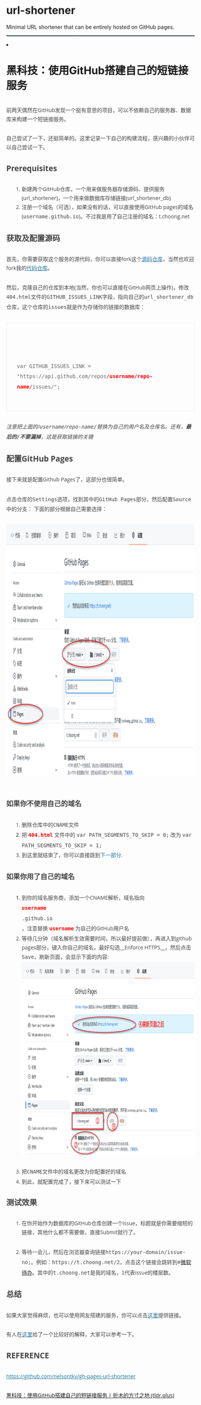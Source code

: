 # url-shortener
Minimal URL shortener that can be entirely hosted on GitHub pages.
<hr style="height:1px;border:none;border-top:1px dashed #0066CC;">
<li><h1>黑科技：使用GitHub搭建自己的短链接服务</h1>
</li>
<div>
<br>
</div>
<div>
<p style="margin: 0px 0px 1.71429rem; padding: 0px; border: 0px; vertical-align: baseline; line-height: 1.71429; color: rgb(68, 68, 68); font-family: &quot;Open Sans&quot;, Helvetica, Arial, sans-serif;">前两天偶然在GitHub发现一个挺有意思的项目，可以不依赖自己的服务器、数据库来构建一个短链接服务。</p>
<p style="margin: 0px 0px 1.71429rem; padding: 0px; border: 0px; vertical-align: baseline; line-height: 1.71429; color: rgb(68, 68, 68); font-family: &quot;Open Sans&quot;, Helvetica, Arial, sans-serif;">自己尝试了一下，还挺简单的。这里记录一下自己的构建流程，感兴趣的小伙伴可以自己尝试一下。</p>
<h2 id="prerequisites" style="margin: 1.71429rem 0px; padding: 0px; border: 0px; font-size: 1.28571rem; vertical-align: baseline; clear: both; line-height: 1.6; color: rgb(68, 68, 68); font-family: &quot;Open Sans&quot;, Helvetica, Arial, sans-serif;">Prerequisites</h2>
<ol style="margin: 0px 0px 1.71429rem; padding: 0px; border: 0px; vertical-align: baseline; list-style-position: outside; list-style-image: initial; line-height: 1.71429; color: rgb(68, 68, 68); font-family: &quot;Open Sans&quot;, Helvetica, Arial, sans-serif;">
<li style="margin: 0px 0px 0px 2.57143rem; padding: 0px; border: 0px; vertical-align: baseline;">新建两个GitHub仓库，一个用来做服务器存储源码、提供服务(url_shortener)，一个用来做数据库存储链接(url_shortener_db)</li>
<li style="margin: 0px 0px 0px 2.57143rem; padding: 0px; border: 0px; vertical-align: baseline;">注册一个域名（可选），如果没有的话，可以直接使用GitHub pages的域名(<code style="margin: 0px; padding: 0px; border: 0px; font-size: 0.857143rem; vertical-align: baseline; font-family: Consolas, Monaco, &quot;Lucida Console&quot;, monospace; line-height: 2;">username.github.io</code>)。不过我是用了自己注册的域名：t.choong.net</li>
</ol>
<h2 id="_1" style="margin: 1.71429rem 0px; padding: 0px; border: 0px; font-size: 1.28571rem; vertical-align: baseline; clear: both; line-height: 1.6; color: rgb(68, 68, 68); font-family: &quot;Open Sans&quot;, Helvetica, Arial, sans-serif;">获取及配置源码</h2>
<p style="margin: 0px 0px 1.71429rem; padding: 0px; border: 0px; vertical-align: baseline; line-height: 1.71429; color: rgb(68, 68, 68); font-family: &quot;Open Sans&quot;, Helvetica, Arial, sans-serif;">首先，你需要获取这个服务的源代码，你可以直接fork这个<a href="https://github.com/nelsontky/gh-pages-url-shortener" style="margin: 0px; padding: 0px; border: 0px; vertical-align: baseline; outline: none; color: rgb(33, 117, 155);">源码仓库</a>，当然也欢迎fork我的<a href="https://github.com/inchoong/url-shortener" style="margin: 0px; padding: 0px; border: 0px; vertical-align: baseline; outline: none; color: rgb(33, 117, 155);">代码仓库</a>。</p>
<p style="margin: 0px 0px 1.71429rem; padding: 0px; border: 0px; vertical-align: baseline; line-height: 1.71429; color: rgb(68, 68, 68); font-family: &quot;Open Sans&quot;, Helvetica, Arial, sans-serif;">然后，克隆自己的仓库到本地(当然，你也可以直接在GitHub网页上操作)，修改<code style="margin: 0px; padding: 0px; border: 0px; font-size: 0.857143rem; vertical-align: baseline; font-family: Consolas, Monaco, &quot;Lucida Console&quot;, monospace; line-height: 2;">404.html</code>文件的<code style="margin: 0px; padding: 0px; border: 0px; font-size: 0.857143rem; vertical-align: baseline; font-family: Consolas, Monaco, &quot;Lucida Console&quot;, monospace; line-height: 2;">GITHUB_ISSUES_LINK</code>字段，指向自己的<code style="margin: 0px; padding: 0px; border: 0px; font-size: 0.857143rem; vertical-align: baseline; font-family: Consolas, Monaco, &quot;Lucida Console&quot;, monospace; line-height: 2;">url_shortener_db</code>仓库，这个仓库的<code style="margin: 0px; padding: 0px; border: 0px; font-size: 0.857143rem; vertical-align: baseline; font-family: Consolas, Monaco, &quot;Lucida Console&quot;, monospace; line-height: 2;">issues</code>就是作为存储你的链接的数据库：</p>
<div class="codehilite" style="margin: 0px; padding: 0px; border: 0px; vertical-align: baseline; background-image: initial; background-position: initial; background-size: initial; background-repeat: initial; background-attachment: initial; background-origin: initial; background-clip: initial; font-family: &quot;Open Sans&quot;, Helvetica, Arial, sans-serif;">
<pre style="margin-top: 1.71429rem; margin-bottom: 1.71429rem; padding: 1.71429rem; border: 1px solid rgb(237, 237, 237); font-size: 0.857143rem; vertical-align: baseline; font-family: Consolas, Monaco, &quot;Lucida Console&quot;, monospace; line-height: 1.71429; overflow: auto;">
<span style="margin: 0px; padding: 0px; border: 0px; font-size: 12px; vertical-align: baseline; color: rgb(102, 102, 102); border-style: initial; border-color: initial; border-image: initial;">
</span>
<code style="margin: 0px; padding: 0px; border: 0px; font-size: 0.857143rem; vertical-align: baseline; font-family: Consolas, Monaco, &quot;Lucida Console&quot;, monospace; line-height: 2; display: block;">
<span style="color: rgb(102, 102, 102);">var GITHUB_ISSUES_LINK = "https://api.github.com/repos</span><span style="color: rgb(255, 0, 0);">/<span style="font-weight: bold;">username/repo-name</span>/</span><span style="color: rgb(102, 102, 102);">issues/";</span>
</code>
</pre>
</div>
<p style="margin: 0px 0px 1.71429rem; padding: 0px; border: 0px; vertical-align: baseline; line-height: 1.71429; color: rgb(68, 68, 68); font-family: &quot;Open Sans&quot;, Helvetica, Arial, sans-serif;">
<em style="margin: 0px; padding: 0px; border: 0px; vertical-align: baseline;">注意把上面的/<code style="margin: 0px; padding: 0px; border: 0px; font-size: 0.857143rem; vertical-align: baseline; font-family: Consolas, Monaco, &quot;Lucida Console&quot;, monospace; line-height: 2;">username</code>/<code style="margin: 0px; padding: 0px; border: 0px; font-size: 0.857143rem; vertical-align: baseline; font-family: Consolas, Monaco, &quot;Lucida Console&quot;, monospace; line-height: 2;">repo-name/</code>替换为自己的用户名及仓库名。还有，<strong style="margin: 0px; padding: 0px; border: 0px; vertical-align: baseline;">最后的<code style="margin: 0px; padding: 0px; border: 0px; font-size: 0.857143rem; vertical-align: baseline; font-family: Consolas, Monaco, &quot;Lucida Console&quot;, monospace; line-height: 2;">/</code>不要漏掉</strong>，这是获取链接的关键</em>
</p>
<h2 id="github-pages" style="margin: 1.71429rem 0px; padding: 0px; border: 0px; font-size: 1.28571rem; vertical-align: baseline; clear: both; line-height: 1.6; color: rgb(68, 68, 68); font-family: &quot;Open Sans&quot;, Helvetica, Arial, sans-serif;">配置GitHub Pages</h2>
<p style="margin: 0px 0px 1.71429rem; padding: 0px; border: 0px; vertical-align: baseline; line-height: 1.71429; color: rgb(68, 68, 68); font-family: &quot;Open Sans&quot;, Helvetica, Arial, sans-serif;">接下来就是配置Github Pages了，这部分也很简单。</p>
<p style="margin: 0px 0px 1.71429rem; padding: 0px; border: 0px; vertical-align: baseline; line-height: 1.71429; color: rgb(68, 68, 68); font-family: &quot;Open Sans&quot;, Helvetica, Arial, sans-serif;">点击仓库的<code style="margin: 0px; padding: 0px; border: 0px; font-size: 0.857143rem; vertical-align: baseline; font-family: Consolas, Monaco, &quot;Lucida Console&quot;, monospace; line-height: 2;">Settings</code>选项，找到其中的<code style="margin: 0px; padding: 0px; border: 0px; font-size: 0.857143rem; vertical-align: baseline; font-family: Consolas, Monaco, &quot;Lucida Console&quot;, monospace; line-height: 2;">GitHub Pages</code>部分，然后配置<code style="margin: 0px; padding: 0px; border: 0px; font-size: 0.857143rem; vertical-align: baseline; font-family: Consolas, Monaco, &quot;Lucida Console&quot;, monospace; line-height: 2;">Source</code>中的分支： 下面的部分根据自己需要选择：</p>
<img src="https://github.com/inchoong/url-shortener/blob/main/img/img-1.jpg?raw=true" style="width: 1182px; height: 676px;" id="img_insert_164981452323107406928859817099" modifysize="48%" diffpixels="7px" scalingmode="zoom">
<br>
<p style="margin: 0px 0px 1.71429rem; padding: 0px; border: 0px; vertical-align: baseline; line-height: 1.71429; color: rgb(68, 68, 68); font-family: &quot;Open Sans&quot;, Helvetica, Arial, sans-serif;">
<br>
</p>
<h3 id="_2" style="margin: 1.71429rem 0px; padding: 0px; border: 0px; font-size: 1.14286rem; vertical-align: baseline; clear: both; line-height: 1.84615; color: rgb(68, 68, 68); font-family: &quot;Open Sans&quot;, Helvetica, Arial, sans-serif;">如果你不使用自己的域名</h3>
<ol style="margin: 0px 0px 1.71429rem; padding: 0px; border: 0px; vertical-align: baseline; list-style-position: outside; list-style-image: initial; line-height: 1.71429; font-family: &quot;Open Sans&quot;, Helvetica, Arial, sans-serif;">
<li style="color: rgb(68, 68, 68); margin: 0px 0px 0px 2.57143rem; padding: 0px; border: 0px; vertical-align: baseline;">删除仓库中的<code style="margin: 0px; padding: 0px; border: 0px; font-size: 0.857143rem; vertical-align: baseline; font-family: Consolas, Monaco, &quot;Lucida Console&quot;, monospace; line-height: 2;">CNAME</code>文件</li>
<li style="margin: 0px 0px 0px 2.57143rem; padding: 0px; border: 0px; vertical-align: baseline;">
<span style="color: rgb(68, 68, 68);">把</span>
<code style="margin: 0px; padding: 0px; border: 0px; font-size: 0.857143rem; vertical-align: baseline; font-family: Consolas, Monaco, &quot;Lucida Console&quot;, monospace; line-height: 2; color: rgb(255, 0, 0); font-weight: bold;">404.html</code>
<span style="color: rgb(68, 68, 68);">文件中的</span>
<code style="color: rgb(68, 68, 68); margin: 0px; padding: 0px; border: 0px; font-size: 0.857143rem; vertical-align: baseline; font-family: Consolas, Monaco, &quot;Lucida Console&quot;, monospace; line-height: 2;">var PATH_SEGMENTS_TO_SKIP = 0;</code>
<span style="color: rgb(68, 68, 68);">改为</span>
<code style="color: rgb(68, 68, 68); margin: 0px; padding: 0px; border: 0px; font-size: 0.857143rem; vertical-align: baseline; font-family: Consolas, Monaco, &quot;Lucida Console&quot;, monospace; line-height: 2;">var PATH_SEGMENTS_TO_SKIP = 1;</code>
</li>
<li style="color: rgb(68, 68, 68); margin: 0px 0px 0px 2.57143rem; padding: 0px; border: 0px; vertical-align: baseline;">到这里就结束了，你可以直接跳到<span style="border-style: initial; border-color: initial; border-image: initial; outline-color: initial; outline-width: initial; color: rgb(33, 117, 155);">下一部分.</span>
</li>
</ol>
<h3 id="_3" style="margin: 1.71429rem 0px; padding: 0px; border: 0px; font-size: 1.14286rem; vertical-align: baseline; clear: both; line-height: 1.84615; color: rgb(68, 68, 68); font-family: &quot;Open Sans&quot;, Helvetica, Arial, sans-serif;">如果你用了自己的域名</h3>
<ol style="margin: 0px 0px 1.71429rem; padding: 0px; border: 0px; vertical-align: baseline; list-style-position: outside; list-style-image: initial; line-height: 1.71429; font-family: &quot;Open Sans&quot;, Helvetica, Arial, sans-serif;">
<li style="margin: 0px 0px 0px 2.57143rem; padding: 0px; border: 0px; vertical-align: baseline;">
<span style="color: rgb(68, 68, 68);">到你的域名服务商，添加一个CNAME解析，域名指向</span>
<code style="margin: 0px; padding: 0px; border: 0px; font-size: 0.857143rem; vertical-align: baseline; font-family: Consolas, Monaco, &quot;Lucida Console&quot;, monospace; line-height: 2;">
<span style="color: rgb(255, 0, 0); font-weight: bold;">username</span>
<span style="color: rgb(68, 68, 68);">.github.io</span>
</code>
<span style="color: rgb(68, 68, 68);">，注意替换</span>
<code style="margin: 0px; padding: 0px; border: 0px; font-size: 0.857143rem; vertical-align: baseline; font-family: Consolas, Monaco, &quot;Lucida Console&quot;, monospace; line-height: 2; font-weight: bold; color: rgb(255, 0, 0);">username</code>
<span style="color: rgb(68, 68, 68);">为自己的GitHub用户名</span>
</li>
<li style="color: rgb(68, 68, 68); margin: 0px 0px 0px 2.57143rem; padding: 0px; border: 0px; vertical-align: baseline;">等待几分钟（域名解析生效需要时间，所以最好提前做），再进入到github pages部分，键入你自己的域名，最好勾选__Enforce HTTPS__，然后点击<code style="margin: 0px; padding: 0px; border: 0px; font-size: 0.857143rem; vertical-align: baseline; font-family: Consolas, Monaco, &quot;Lucida Console&quot;, monospace; line-height: 2;">Save</code>，刷新页面，会显示下面的内容:&nbsp;<br>
<img src="https://github.com/inchoong/url-shortener/blob/main/img/img-2.jpg?raw=true" style="width: 888px; height: 516px;" id="img_insert_164981481355605010207404603817" modifysize="36%" diffpixels="3px" scalingmode="zoom">
<br>
<br>
</li>
<li style="color: rgb(68, 68, 68); margin: 0px 0px 0px 2.57143rem; padding: 0px; border: 0px; vertical-align: baseline;">把<code style="margin: 0px; padding: 0px; border: 0px; font-size: 0.857143rem; vertical-align: baseline; font-family: Consolas, Monaco, &quot;Lucida Console&quot;, monospace; line-height: 2;">CNAME</code>文件中的域名更改为你配置好的域名</li>
<li style="color: rgb(68, 68, 68); margin: 0px 0px 0px 2.57143rem; padding: 0px; border: 0px; vertical-align: baseline;">到此，就配置完成了，接下来可以测试一下</li>
</ol>
<h2 id="_4" style="margin: 1.71429rem 0px; padding: 0px; border: 0px; font-size: 1.28571rem; vertical-align: baseline; clear: both; line-height: 1.6; color: rgb(68, 68, 68); font-family: &quot;Open Sans&quot;, Helvetica, Arial, sans-serif;">测试效果</h2>
<ol style="margin: 0px 0px 1.71429rem; padding: 0px; border: 0px; vertical-align: baseline; list-style-position: outside; list-style-image: initial; line-height: 1.71429; color: rgb(68, 68, 68); font-family: &quot;Open Sans&quot;, Helvetica, Arial, sans-serif;">
<li style="margin: 0px 0px 0px 2.57143rem; padding: 0px; border: 0px; vertical-align: baseline;">
<p style="margin: 0px 0px 1.71429rem; padding: 0px; border: 0px; vertical-align: baseline; line-height: 1.71429;">在你开始作为数据库的GitHub仓库创建一个issue，标题就是你需要缩短的链接，其他什么都不需要做，直接Submit就行了。</p>
</li>
<li style="margin: 0px 0px 0px 2.57143rem; padding: 0px; border: 0px; vertical-align: baseline;">
<p style="margin: 0px 0px 1.71429rem; padding: 0px; border: 0px; vertical-align: baseline; line-height: 1.71429;">等待一会儿，然后在浏览器查询链接<code style="margin: 0px; padding: 0px; border: 0px; font-size: 0.857143rem; vertical-align: baseline; font-family: Consolas, Monaco, &quot;Lucida Console&quot;, monospace; line-height: 2;">https://your-domain/issue-no;</code>。例如：<code style="margin: 0px; padding: 0px; border: 0px; font-size: 0.857143rem; vertical-align: baseline; font-family: Consolas, Monaco, &quot;Lucida Console&quot;, monospace; line-height: 2;">https://t.choong.net/2</code>，点击这个链接会跳转到#<a href="https://to-do.microsoft.com/tasks/myday" title="微软待办">微软待办</a>。其中的<code style="margin: 0px; padding: 0px; border: 0px; font-size: 0.857143rem; vertical-align: baseline; font-family: Consolas, Monaco, &quot;Lucida Console&quot;, monospace; line-height: 2;">t.choong.net</code>是我的域名，<code style="margin: 0px; padding: 0px; border: 0px; font-size: 0.857143rem; vertical-align: baseline; font-family: Consolas, Monaco, &quot;Lucida Console&quot;, monospace; line-height: 2;">1</code>代表issue的楼层数。</p>
</li>
</ol>
<h2 id="_5" style="margin: 1.71429rem 0px; padding: 0px; border: 0px; font-size: 1.28571rem; vertical-align: baseline; clear: both; line-height: 1.6; color: rgb(68, 68, 68); font-family: &quot;Open Sans&quot;, Helvetica, Arial, sans-serif;">总结</h2>
<p style="margin: 0px 0px 1.71429rem; padding: 0px; border: 0px; vertical-align: baseline; line-height: 1.71429; color: rgb(68, 68, 68); font-family: &quot;Open Sans&quot;, Helvetica, Arial, sans-serif;">如果大家觉得麻烦，也可以使用网友搭建的服务，你可以点击<a href="https://github.com/baddate/url_shortener_db/issues/new" style="margin: 0px; padding: 0px; border: 0px; vertical-align: baseline; outline: none; color: rgb(33, 117, 155);">这里</a>提供链接。</p>
<p style="margin: 0px 0px 1.71429rem; padding: 0px; border: 0px; vertical-align: baseline; line-height: 1.71429; color: rgb(68, 68, 68); font-family: &quot;Open Sans&quot;, Helvetica, Arial, sans-serif;">有人在<a href="https://github.com/nelsontky/gh-pages-url-shortener/issues/5#issuecomment-728040879" style="margin: 0px; padding: 0px; border: 0px; vertical-align: baseline; outline: none; color: rgb(33, 117, 155);">这里</a>给了一个比较好的解释，大家可以参考一下。</p>
<h2 id="reference" style="margin: 1.71429rem 0px; padding: 0px; border: 0px; font-size: 1.28571rem; vertical-align: baseline; clear: both; line-height: 1.6; color: rgb(68, 68, 68); font-family: &quot;Open Sans&quot;, Helvetica, Arial, sans-serif;">REFERENCE</h2>
<p style="margin: 0px 0px 1.71429rem; padding: 0px; border: 0px; vertical-align: baseline; line-height: 1.71429; color: rgb(68, 68, 68); font-family: &quot;Open Sans&quot;, Helvetica, Arial, sans-serif;">
<a href="https://github.com/nelsontky/gh-pages-url-shortener" style="margin: 0px; padding: 0px; border: 0px; vertical-align: baseline; outline: none; color: rgb(33, 117, 155);">https://github.com/nelsontky/gh-pages-url-shortener</a>
</p>
<p style="margin: 0px 0px 1.71429rem; padding: 0px; border: 0px; vertical-align: baseline; line-height: 1.71429; color: rgb(68, 68, 68); font-family: &quot;Open Sans&quot;, Helvetica, Arial, sans-serif;">
<a href="https://blog.tldr.plus/post/2021/6/20/12.html">黑科技：使用GitHub搭建自己的短链接服务 | 折木的方寸之地 (tldr.plus)</a>
</p>
</div>

